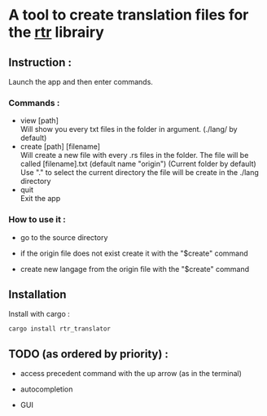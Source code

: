 # A tool to create translation files for the [rtr](https://github.com/ProbablyClem/RustTraduction) librairy


## Instruction :

Launch the app and then enter commands.

### Commands : 
- view [path]<br/>
    Will show you every txt files in the folder in argument. (./lang/ by default)
- create [path] [filename]<br/>
    Will create a new file with every .rs files in the folder. The file will be called [filename].txt (default name "origin") (Current folder by default)
    Use "." to select the current directory
    the file will be create in the ./lang directory
- quit<br/> 
    Exit the app

### How to use it : 

- go to the source directory

- if the origin file does not exist create it with the "$create" command

- create new langage from the origin file with the "$create" command

## Installation
Install with cargo : 
```
cargo install rtr_translator
```

## TODO (as ordered by priority) : 

- access precedent command with the up arrow (as in the terminal)

- autocompletion

- GUI
